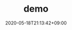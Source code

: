 ---
title: "demo" # apperared on a card component
date: 2020-05-18T21:13:42+09:00
description: 测试 # apperared on a card component
weight: 2 # card ordering
link: https://github.com/BeidouCloudPlatform/demo
repo: https://github.com/BeidouCloudPlatform/demo
pinned: true # appreared on a overview page.
thumb: feature3/css3.png # relative path in static/images
---